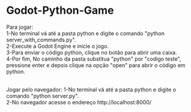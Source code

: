 # Godot-Python-Game
Para jogar:<br/>
1-No terminal vá até a pasta python e digite o comando "python server_with_commands.py".<br/>
2-Execute a Godot Engine e inicie o jogo.<br/>
3-Para enviar o código python, clique no botão para abrir uma caixa.<br/>
4-Por fim, No caminho da pasta substitua "python" por "codigo teste", pressione enter e depois clique na opção "open" para abrir o código em python.<br/>
<br/>

Jogar pelo navegador:
1-No terminal vá até a pasta python e digite o comando "python server.py".<br/>
2-No navegador acesse o endereço http://localhost:8000/

